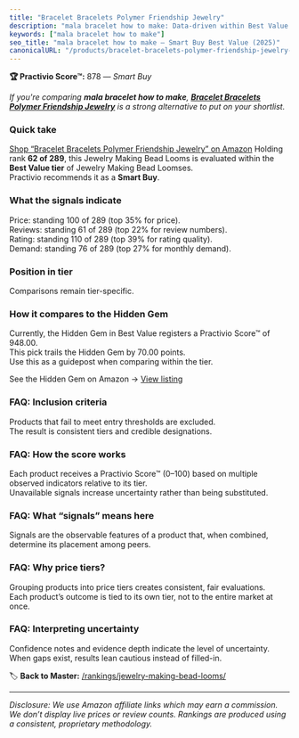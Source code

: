 ```yaml
---
title: "Bracelet Bracelets Polymer Friendship Jewelry"
description: "mala bracelet how to make: Data-driven within Best Value ranking using the Practivio Score™. Positioned by quality, value, demand, findability, momentum."
keywords: ["mala bracelet how to make"]
seo_title: "mala bracelet how to make — Smart Buy Best Value (2025)"
canonicalURL: "/products/bracelet-bracelets-polymer-friendship-jewelry-B09YY3G8M7/"
---
```


**🏆 Practivio Score™:** 878 — _Smart Buy_


*If you're comparing **mala bracelet how to make**, **[Bracelet Bracelets Polymer Friendship Jewelry](https://www.amazon.com/dp/B09YY3G8M7?tag=practivio-20)** is a strong alternative to put on your shortlist.*
### Quick take
[Shop “Bracelet Bracelets Polymer Friendship Jewelry” on Amazon](https://www.amazon.com/dp/B09YY3G8M7?tag=practivio-20)
Holding rank **62 of 289**, this Jewelry Making Bead Looms is evaluated within the **Best Value tier** of Jewelry Making Bead Loomses.  
Practivio recommends it as a **Smart Buy**.

### What the signals indicate
Price: standing 100 of 289 (top 35% for price).  
Reviews: standing 61 of 289 (top 22% for review numbers).  
Rating: standing 110 of 289 (top 39% for rating quality).  
Demand: standing 76 of 289 (top 27% for monthly demand).

### Position in tier
Comparisons remain tier-specific.

### How it compares to the Hidden Gem
Currently, the Hidden Gem in Best Value registers a Practivio Score™ of 948.00.  
This pick trails the Hidden Gem by 70.00 points.  
Use this as a guidepost when comparing within the tier.  

See the Hidden Gem on Amazon → [View listing](https://www.amazon.com/dp/B00K18YIOU?tag=practivio-20)

### FAQ: Inclusion criteria
Products that fail to meet entry thresholds are excluded.  
The result is consistent tiers and credible designations.

### FAQ: How the score works
Each product receives a Practivio Score™ (0–100) based on multiple observed indicators relative to its tier.  
Unavailable signals increase uncertainty rather than being substituted.

### FAQ: What “signals” means here
Signals are the observable features of a product that, when combined, determine its placement among peers.

### FAQ: Why price tiers?
Grouping products into price tiers creates consistent, fair evaluations.  
Each product’s outcome is tied to its own tier, not to the entire market at once.

### FAQ: Interpreting uncertainty
Confidence notes and evidence depth indicate the level of uncertainty.  
When gaps exist, results lean cautious instead of filled-in.


🏷️ **Back to Master:** [/rankings/jewelry-making-bead-looms/](/rankings/jewelry-making-bead-looms/)

---
_Disclosure: We use Amazon affiliate links which may earn a commission. We don’t display live prices or review counts. Rankings are produced using a consistent, proprietary methodology._
